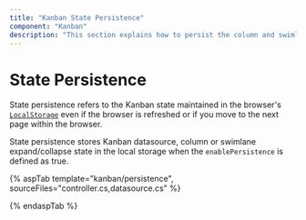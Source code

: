 ```yaml
---
title: "Kanban State Persistence"
component: "Kanban"
description: "This section explains how to persist the column and swimlane expand/collapse state in the browser’s local storage."
---
```


# State Persistence

State persistence refers to the Kanban state maintained in the browser's [`LocalStorage`](https://www.w3schools.com/html/html5_webstorage.asp#) even if the browser is refreshed or if you move to the next page within the browser.

State persistence stores Kanban datasource, column or swimlane expand/collapse state in the local storage when the `enablePersistence` is defined as true.

{% aspTab template="kanban/persistence", sourceFiles="controller.cs,datasource.cs" %}

{% endaspTab %}
